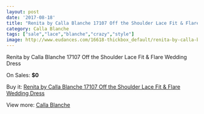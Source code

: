 ```yaml
---
layout: post
date: '2017-08-18'
title: "Renita by Calla Blanche 17107 Off the Shoulder Lace Fit & Flare Wedding Dress"
category: Calla Blanche
tags: ["sale","lace","blanche","crazy","style"]
image: http://www.eudances.com/16618-thickbox_default/renita-by-calla-blanche-17107-off-the-shoulder-lace-fit-flare-wedding-dress.jpg
---
```

Renita by Calla Blanche 17107 Off the Shoulder Lace Fit & Flare Wedding Dress

On Sales: **$0**
<a href="https://www.eudances.com/en/calla-blanche/4885-renita-by-calla-blanche-17107-off-the-shoulder-lace-fit-flare-wedding-dress.html"><amp-img layout="responsive" width="600" height="600" src="//www.eudances.com/16618-thickbox_default/renita-by-calla-blanche-17107-off-the-shoulder-lace-fit-flare-wedding-dress.jpg" alt="Renita by Calla Blanche 17107 Off the Shoulder Lace Fit & Flare Wedding Dress 0" /></a>
<a href="https://www.eudances.com/en/calla-blanche/4885-renita-by-calla-blanche-17107-off-the-shoulder-lace-fit-flare-wedding-dress.html"><amp-img layout="responsive" width="600" height="600" src="//www.eudances.com/16620-thickbox_default/renita-by-calla-blanche-17107-off-the-shoulder-lace-fit-flare-wedding-dress.jpg" alt="Renita by Calla Blanche 17107 Off the Shoulder Lace Fit & Flare Wedding Dress 1" /></a>
<a href="https://www.eudances.com/en/calla-blanche/4885-renita-by-calla-blanche-17107-off-the-shoulder-lace-fit-flare-wedding-dress.html"><amp-img layout="responsive" width="600" height="600" src="//www.eudances.com/16619-thickbox_default/renita-by-calla-blanche-17107-off-the-shoulder-lace-fit-flare-wedding-dress.jpg" alt="Renita by Calla Blanche 17107 Off the Shoulder Lace Fit & Flare Wedding Dress 2" /></a>

Buy it: [Renita by Calla Blanche 17107 Off the Shoulder Lace Fit & Flare Wedding Dress](https://www.eudances.com/en/calla-blanche/4885-renita-by-calla-blanche-17107-off-the-shoulder-lace-fit-flare-wedding-dress.html "Renita by Calla Blanche 17107 Off the Shoulder Lace Fit & Flare Wedding Dress")

View more: [Calla Blanche](https://www.eudances.com/en/91-calla-blanche "Calla Blanche")